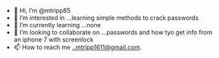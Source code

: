 - 👋 Hi, I’m @mtripp85
- 👀 I’m interested in ...learning simple methods to crack passwords
- 🌱 I’m currently learning ...none
- 💞️ I’m looking to collaborate on ...passwords and how tyo get info from an iphone 7 with screenlock
- 📫 How to reach me ..mtripp1611@gmail.com.

<!---
mtripp85/mtripp85 is a ✨ special ✨ repository because its `README.md` (this file) appears on your GitHub profile.
You can click the Preview link to take a look at your changes.
--->
